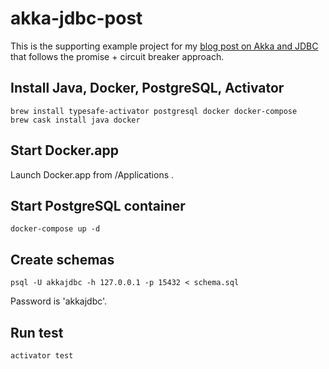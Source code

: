 akka-jdbc-post
====
This is the supporting example project for my [blog post on Akka and JDBC](http://noisycode.com/blog/2014/07/27/akka-and-jdbc-to-services/) that follows the promise + circuit breaker approach.

## Install Java, Docker, PostgreSQL, Activator

```
brew install typesafe-activator postgresql docker docker-compose
brew cask install java docker
```
## Start Docker.app

Launch Docker.app from /Applications .

## Start PostgreSQL container

```
docker-compose up -d
```

## Create schemas

```
psql -U akkajdbc -h 127.0.0.1 -p 15432 < schema.sql
```

Password is 'akkajdbc'.

## Run test

```
activator test
```


